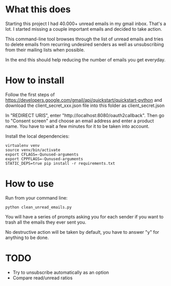What this does
==============

Starting this project I had 40.000+ unread emails in my gmail inbox. That's a lot. I started missing a couple important emails and decided to take action.

This command-line tool browses through the list of unread emails and tries to delete emails from recurring undesired senders as well as unsubscribing from their mailing lists when possible.

In the end this should help reducing the number of emails you get everyday.

How to install
==============

Follow the first steps of https://developers.google.com/gmail/api/quickstart/quickstart-python and download the client_secret_xxx.json file into this folder as client_secret.json

In "REDIRECT URIS", enter "http://localhost:8080/oauth2callback". Then go to "Consent screen" and choose an email address and enter a product name. You have to wait a few minutes for it to be taken into account.

Install the local dependencies:

```
virtualenv venv
source venv/bin/activate
export CFLAGS=-Qunused-arguments
export CPPFLAGS=-Qunused-arguments
STATIC_DEPS=true pip install -r requirements.txt
```


How to use
==========

Run from your command line:

```
python clean_unread_emails.py
```

You will have a series of prompts asking you for each sender if you want to trash all the emails they ever sent you.

No destructive action will be taken by default, you have to answer "y" for anything to be done.


TODO
====

 - Try to unsubscribe automatically as an option
 - Compare read/unread ratios

